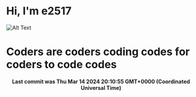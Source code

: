 # Hi, I'm e2517

![Alt Text](https://github.com/E2517/e2517/blob/master/images/background.gif)

# Coders are coders coding codes for coders to code codes

<h4 align="center">Last commit was Thu Mar 14 2024 20:10:55 GMT+0000 (Coordinated Universal Time)</h4>
